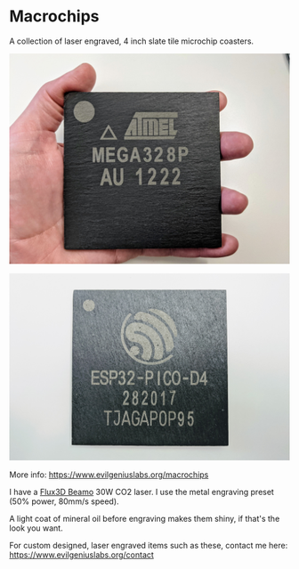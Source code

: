 # Macrochips

A collection of laser engraved, 4 inch slate tile microchip coasters.

![Atmel ATmega328P](atmel-atmega328p.jpg)

![Espressif ESP32-PICO-D4](esp32-pico-d4.jpg)

More info: https://www.evilgeniuslabs.org/macrochips

I have a [Flux3D Beamo](https://flux3dp.com/beamo/) 30W CO2 laser.  I use the metal engraving preset (50% power, 80mm/s speed).

A light coat of mineral oil before engraving makes them shiny, if that's the look you want.

For custom designed, laser engraved items such as these, contact me here: https://www.evilgeniuslabs.org/contact